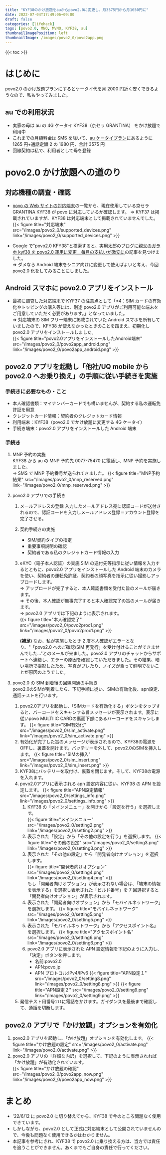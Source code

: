 ```yaml
---
title: "KYF38のかけ放題をauからpovo2.0に変更し、月3575円から月1650円に"
date: 2022-07-04T17:49:06+09:00
draft: false
categories: [lifehack]
tags: [povo2.0, MNO, MVNO, KYF38, au]
thumbnailImagePosition: left
thumbnailImage: /images/povo2_0/povo2app.png
---
```


{{< toc >}}

# はじめに

povo2.0 のかけ放題プランにするとケータイ代を月 2000 円近く安くできるようなので、私もやってみました。

## au での利用状況

- 実家の母は au の 4G ケータイ KYF38（京セラ GRANTINA） をかけ放題で利用中
- これまでの月額料金は SMS を除いて、[au ケータイプラン](https://www.au.com/mobile/charge/4glte-featurephone/plan/k-tai/)にあるように 1265 円+通話定額 2 の 1980 円、合計 3575 円
- 回線契約は私で、利用者として母を登録

# povo2.0 かけ放題への道のり

## 対応機種の調査・確認

- [povo の Web サイトの対応端末](https://povo.jp/product/)の一覧から、現在使用している京セラ GRANTINA KYF38 が povo に対応しているか確認します。
  ⇒ KYF37 は掲載されていますが、KYF38 は対応端末として掲載されていませんでした。  
   {{< figure title="対応端末" src="/images/povo2_0/supported_devices.png" link="/images/povo2_0/supported_devices.png" >}}

- Google で"povo2.0 KFY38"と検索すると、実用太郎のブログに[親父のガラホ kyf38 を povo2.0 運用に変更　毎月の支払いが激安に](https://cryhug949.blogspot.com/2021/10/kyf38povo20.html)の記事を見つけました。  
  ⇒ ダメなら Android 端末をシニア向けに変更して使えばよいと考え、今回 povo2.0 化をしてみることにしました。

## Android スマホに povo2.0 アプリをインストール

- 最初に調査した対応端末で KYF37 の注意点として「\*4：SIM カードの有効化やトッピングの購入等には、別途 povo2.0 アプリがご利用可能な端末をご用意していただく必要があります。」となっていました。  
  ⇒ 対応端末の SIM フリー端末に掲載されていた Android スマホを所有していましたので、KFY38 が使えなかったときのことを踏まえ、初期化し povo2.0 アプリをインストールしました。  
  {{< figure title="povo2.0アプリをインストールしたAndroid端末" src="/images/povo2_0/povo2app_android.png" link="/images/povo2_0/povo2app_android.png" >}}

## povo2.0 アプリを起動し「他社/UQ mobile から povo2.0 へお乗り換え」の手順に従い手続きを実施

### 手続きに必要なもの・こと

- 本人確認書類：マイナンバーカードでも構いませんが、契約する私の運転免許証を用意
- クレジットカード情報：契約者のクレジットカード情報
- 利用端末：KYF38（povo2.0 でかけ放題に変更する 4G ケータイ）
- 手続き端末：povo2.0 アプリをインストールした Android 端末

### 手続き

1. MNP 予約の実施  
   KYF38 から au の MNP 予約先 0077-75470 に電話し、MNP 予約を実施しました。  
   ⇒ SMS で MNP 予約番号が送られてきました。
   {{< figure title="MNP予約結果" src="/images/povo2_0/mnp_reserved.png" link="/images/povo2_0/mnp_reserved.png" >}}

1. povo2.0 アプリでの手続き

   1. メールアドレスの登録
      入力したメールアドレス宛に認証コードが送付されるので、認証コードを入力しメールアドレス登録＝アカウント登録を完了させる。
   1. 契約手続きの実施
      - SIM/契約タイプの指定
      - 重要事項説明の確認
      - 契約者である私のクレジットカード情報の入力
   1. eKYC（電子本人認証）の実施
      SIM の送付先等指示に従い情報を入力するとともに、povo2.0 アプリをインストールした Android 端末のカメラを使い、契約者の運転免許証、契約者の顔写真を指示に従い撮影しアップロードします。  
      ⇒ アップロードが完了すると、本人確認書類を受付た旨のメールが届きます。  
      ⇒ その後、本人確認が無事完了すると本人確認完了の旨のメールが届きます。  
      ⇒ povo2.0 アプリでは下記のように表示されます。  
      {{< figure title="本人確認完了" src="/images/povo2_0/povo2proc1.png" link="/images/povo2_0/povo2proc1.png" >}}

      **(補足)** なお、私が実施したとき 2 度本人確認がエラーとなり、"「povo2.0 へのご確認/SIM 再発行」を受け付けることができませんでした…"とのメールが来ました。povo2.0 アプリのチャットからサポートへ連絡し、エラーの原因を確認していただきました。その結果、暗い場所で撮影したため、写真がブレたり、ノイズが乗って鮮明でないことが原因のようでした。

1. povo2.0 の SIM 到着後の回線開通の手続き  
   povo2.0のSIMが到着したら、下記手順に従い、SIMの有効化後、apn設定、通話テストを行います。

   1. povo2.0アプリを起動し、「SIMカードを有効化する」ボタンをタップすると、バーコードをスキャンする旨メッセージが表示されます。表示に従いpovo MULTI IC CARDの裏面下部にあるバーコードをスキャンします。
      {{< figure title="SIM有効化" src="/images/povo2_0/sim_activate.png" link="/images/povo2_0/sim_activate.png" >}}
   1. 有効化が完了した旨のメッセージが表示されるので、KYF38の電源をOFFし、裏蓋を開けます。バッテリーを外して、povo2.0のSIMを挿入します。
      {{< figure title="SIMの挿入" src="/images/povo2_0/sim_insert.png" link="/images/povo2_0/sim_insert.png" >}}
   1. KYF38にバッテリーを取付け、裏蓋を閉じます。そして、KYF38の電源を入れます。
   1. povo2.0アプリに表示される apn 設定内容に従い、KYF38 の APN を設定します。
      {{< figure title="APN設定情報" src="/images/povo2_0/settings_info.png" link="/images/povo2_0/settings_info.png" >}}
      1. KYF38 の「メインメニュー」を開きから「設定を行う」を選択します。  
         {{< figure title="メインメニュー" src="/images/povo2_0/setting2.png" link="/images/povo2_0/setting2.png" >}}
      1. 表示された「設定」から「その他の設定を行う」を選択します。
         {{< figure title="その他の設定" src="/images/povo2_0/setting3.png" link="/images/povo2_0/setting3.png" >}}
      1. 表示された「その他の設定」から「開発者向けオプション」を選択します。  
         {{< figure title="開発者向けオプション" src="/images/povo2_0/setting4.png" link="/images/povo2_0/setting4.png" >}}  
         もし「開発者向けオプション」が表示されない場合は、「端末の情報を表示する」を選択し表示された「ビルド番号」を 7 回選択すると「開発者向けオプション」が表示されます。
      1. 表示された「開発者向けオプション」から「モバイルネットワーク」を選択します。
         {{< figure title="モバイルネットワーク" src="/images/povo2_0/setting5.png" link="/images/povo2_0/setting5.png" >}}
      1. 表示された「モバイルネットワーク」から「アクセスポイント名」を選択します。
         {{< figure title="アクセスポイント名" src="/images/povo2_0/setting6.png" link="/images/povo2_0/setting6.png" >}}
      1. povo2.0 アプリに表示された APN 設定情報を下記のように入力し、「決定」ボタンを押します。
         - 名前:povo2.0
         - APN:povo.jp
         - APN プロトコル:IPv4/IPv6
           {{< figure title="APN設定１" src="/images/povo2_0/setting8.png" link="/images/povo2_0/setting8.png" >}}
           {{< figure title="APN設定２" src="/images/povo2_0/setting9.png" link="/images/povo2_0/setting9.png" >}}
   1. 発信テスト用番号`111`に電話をかけます。ガイダンスを最後まで確認して、通話を切断します。

## povo2.0 アプリで「かけ放題」オプションを有効化

1. povo2.0 アプリを起動し、「かけ放題」オプションを有効化します。
   {{< figure title="かけ放題の設定" src="/images/povo2_0/activate.png" link="/images/povo2_0/activate.png" >}}
1. povo2.0 アプリの「詳細な内訳」を選択して、下記のように表示されれば「かけ放題」が有効化されています。  
   {{< figure title="かけ放題の確認" src="/images/povo2_0/povo2app_now.png" link="/images/povo2_0/povo2app_now.png" >}}

# まとめ

- '22/6/12 に povo2.0 に切り替えてから、KYF38 で今のところ問題なく使用できています。
- しかしながら、povo2.0 として正式に対応端末として公開されていませんので、今後も問題なく使用できるかはわかりません。
- 本記事を参考にされ、KYF38 で povo2.0 に乗り換える方は、当方では責任を追うことができません。あくまでもご自身の責任で行ってください。
